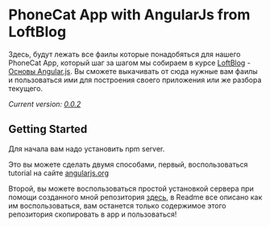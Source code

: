 PhoneCat App with AngularJs from LoftBlog
=====

Здесь, будут лежать все фаилы которые понадобяться для нашего PhoneCat App, который шаг за шагом мы собираем в курсе [LoftBlog](http://www.youtube.com/user/loftblog) - [Основы Angular.js](http://www.youtube.com/playlist?list=PLY4rE9dstrJxWEX3fCPjFpmcnoU_3GRWW).
Вы сможете выкачивать от сюда нужные вам фаилы и пользоваться ими для построения своего приложения или же разбора текущего.

*Current version: [0.0.2]()*


Getting Started
---------------
Для начала вам надо установить npm server.

Это вы можете сделать двумя способами, первый, воспользоваться tutorial на сайте [angularjs.org](https://docs.angularjs.org/tutorial)

Второй, вы можете воспользоваться простой установкой сервера при помощи созданного мной репозитория [здесь](https://github.com/Severenit/npm-server-for-angularjs), в Readme все описано как им воспользоваться, вам останется только содержимое этого репозитория скопировать в app и пользоваться!
